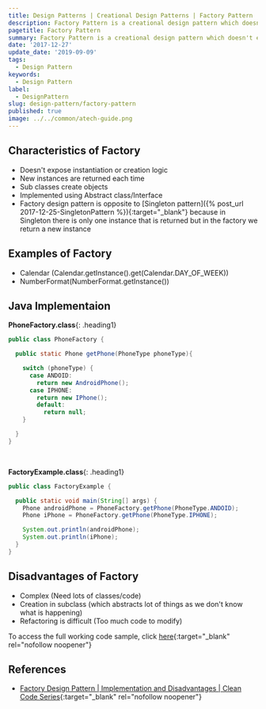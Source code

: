 ```yaml
---
title: Design Patterns | Creational Design Patterns | Factory Pattern
description: Factory Pattern is a creational design pattern which doesn't expose instantiation or creation logic and returns new instace when object is asked.
pagetitle: Factory Pattern
summary: Factory Pattern is a creational design pattern which doesn't expose instantiation or creation logic and returns new instace when object is asked.
date: '2017-12-27'
update_date: '2019-09-09'
tags:
  - Design Pattern
keywords:
  - Design Pattern
label:
  - DesignPattern
slug: design-pattern/factory-pattern
published: true
image: ../../common/atech-guide.png
---
```


## Characteristics of Factory 
- Doesn't expose instantiation or creation logic
- New instances are returned each time
- Sub classes create objects
- Implemented using Abstract class/Interface
- Factory design pattern is opposite to [Singleton pattern]({% post_url 2017-12-25-SingletonPattern %}){:target="_blank"} because in Singleton there is only one instance that is returned but in the factory we return a new instance 

## Examples of Factory
- Calendar (Calendar.getInstance().get(Calendar.DAY_OF_WEEK))
- NumberFormat(NumberFormat.getInstance())

## Java Implementaion

**PhoneFactory.class**{: .heading1}  

```java
public class PhoneFactory {

  public static Phone getPhone(PhoneType phoneType){

    switch (phoneType) {
      case ANDOID:
        return new AndroidPhone();
      case IPHONE:
        return new IPhone();
        default:
          return null;
    }

  }
}
```

<br/>

**FactoryExample.class**{: .heading1}  

```java
public class FactoryExample {

  public static void main(String[] args) {
    Phone androidPhone = PhoneFactory.getPhone(PhoneType.ANDOID);
    Phone iPhone = PhoneFactory.getPhone(PhoneType.IPHONE);

    System.out.println(androidPhone);
    System.out.println(iPhone);
  }
}
```

## Disadvantages of Factory
- Complex (Need lots of classes/code)
- Creation in subclass (which abstracts lot of things as we don't know what is happening)
- Refactoring is difficult (Too much code to modify)
 
To access the full working code sample, click [here](https://github.com/atechguide/designpattern-blog/tree/master/creational/src/main/java/factory "Factory"){:target="_blank" rel="nofollow noopener"}

## References
- [Factory Design Pattern | Implementation and Disadvantages | Clean Code Series](https://www.youtube.com/watch?v=a46oBUV8mZ4 "Factory Design Pattern"){:target="_blank" rel="nofollow noopener"}
